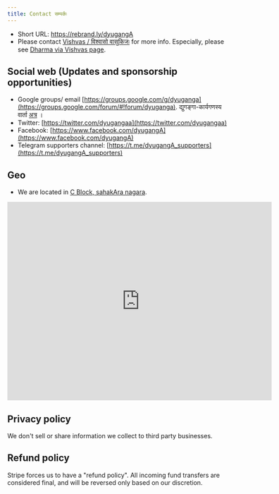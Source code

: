 ```yaml
---
title: Contact सम्पर्कः
---
```


- Short URL: https://rebrand.ly/dyugangA 
- Please contact [Vishvas / विश्वासो वासुकिजः](https://vishvAsa.github.io/) for more info. Especially, please see [Dharma via Vishvas page](https://vishvAsa.github.io/interests/dharma-via-vishvas/). 

## Social web (Updates and sponsorship opportunities)
- Google groups/ email [https://groups.google.com/g/dyuganga](https://groups.google.com/forum/#!forum/dyuganga). द्युगङ्गा-कार्यगणस्य वार्ता [अत्र](https://groups.google.com/forum/#!forum/dyuganga) ।
- Twitter: [https://twitter.com/dyugangaa](https://twitter.com/dyugangaa)
- Facebook: [https://www.facebook.com/dyugangA](https://www.facebook.com/dyugangA)
- Telegram supporters channel: [https://t.me/dyugangA_supporters](https://t.me/dyugangA_supporters)

## Geo
- We are located in [C Block, sahakAra nagara](https://goo.gl/maps/QrXL5uobRpCgW1W7A).

<iframe src="https://www.google.com/maps/embed?pb=!1m18!1m12!1m3!1d3886.5696120107723!2d77.57570845064947!3d13.06304481635385!2m3!1f0!2f0!3f0!3m2!1i1024!2i768!4f13.1!3m3!1m2!1s0x3bae199b187665f9%3A0x6e39c56a59ff6376!2sDyugang%C4%81%20%3A%20Sanskrit%20classics%20represented!5e0!3m2!1sen!2sin!4v1580705356323!5m2!1sen!2sin" width="600" height="450" frameborder="0" style="border:0;" allowfullscreen=""></iframe>

## Privacy policy
We don't sell or share information we collect to third party businesses.

## Refund policy
Stripe forces us to have a "refund policy". All incoming fund transfers are considered final, and will be reversed only based on our discretion.